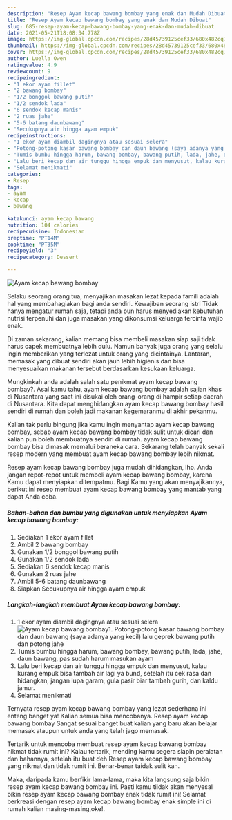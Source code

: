 ```yaml
---
description: "Resep Ayam kecap bawang bombay yang enak dan Mudah Dibuat"
title: "Resep Ayam kecap bawang bombay yang enak dan Mudah Dibuat"
slug: 685-resep-ayam-kecap-bawang-bombay-yang-enak-dan-mudah-dibuat
date: 2021-05-21T18:08:34.778Z
image: https://img-global.cpcdn.com/recipes/28d45739125cef33/680x482cq70/ayam-kecap-bawang-bombay-foto-resep-utama.jpg
thumbnail: https://img-global.cpcdn.com/recipes/28d45739125cef33/680x482cq70/ayam-kecap-bawang-bombay-foto-resep-utama.jpg
cover: https://img-global.cpcdn.com/recipes/28d45739125cef33/680x482cq70/ayam-kecap-bawang-bombay-foto-resep-utama.jpg
author: Luella Owen
ratingvalue: 4.9
reviewcount: 9
recipeingredient:
- "1 ekor ayam fillet"
- "2 bawang bombay"
- "1/2 bonggol bawang putih"
- "1/2 sendok lada"
- "6 sendok kecap manis"
- "2 ruas jahe"
- "5-6 batang daunbawang"
- "Secukupnya air hingga ayam empuk"
recipeinstructions:
- "1 ekor ayam diambil dagingnya atau sesuai selera"
- "Potong-potong kasar bawang bombay dan daun bawang (saya adanya yang kecil) lalu geprek bawang putih dan potong jahe"
- "Tumis bumbu hingga harum, bawang bombay, bawang putih, lada, jahe, daun bawang, pas sudah harum masukan ayam"
- "Lalu beri kecap dan air tunggu hingga empuk dan menyusut, kalau kurang empuk bisa tambah air lagi ya bund, setelah itu cek rasa dan hidangkan, jangan lupa garam, gula pasir biar tambah gurih, dan kaldu jamur."
- "Selamat menikmati"
categories:
- Resep
tags:
- ayam
- kecap
- bawang

katakunci: ayam kecap bawang 
nutrition: 104 calories
recipecuisine: Indonesian
preptime: "PT14M"
cooktime: "PT35M"
recipeyield: "3"
recipecategory: Dessert

---
```



![Ayam kecap bawang bombay](https://img-global.cpcdn.com/recipes/28d45739125cef33/680x482cq70/ayam-kecap-bawang-bombay-foto-resep-utama.jpg)

Selaku seorang orang tua, menyajikan masakan lezat kepada famili adalah hal yang membahagiakan bagi anda sendiri. Kewajiban seorang istri Tidak hanya mengatur rumah saja, tetapi anda pun harus menyediakan kebutuhan nutrisi terpenuhi dan juga masakan yang dikonsumsi keluarga tercinta wajib enak.

Di zaman  sekarang, kalian memang bisa membeli masakan siap saji tidak harus capek membuatnya lebih dulu. Namun banyak juga orang yang selalu ingin memberikan yang terlezat untuk orang yang dicintainya. Lantaran, memasak yang dibuat sendiri akan jauh lebih higienis dan bisa menyesuaikan makanan tersebut berdasarkan kesukaan keluarga. 



Mungkinkah anda adalah salah satu penikmat ayam kecap bawang bombay?. Asal kamu tahu, ayam kecap bawang bombay adalah sajian khas di Nusantara yang saat ini disukai oleh orang-orang di hampir setiap daerah di Nusantara. Kita dapat menghidangkan ayam kecap bawang bombay hasil sendiri di rumah dan boleh jadi makanan kegemaranmu di akhir pekanmu.

Kalian tak perlu bingung jika kamu ingin menyantap ayam kecap bawang bombay, sebab ayam kecap bawang bombay tidak sulit untuk dicari dan kalian pun boleh membuatnya sendiri di rumah. ayam kecap bawang bombay bisa dimasak memalui beraneka cara. Sekarang telah banyak sekali resep modern yang membuat ayam kecap bawang bombay lebih nikmat.

Resep ayam kecap bawang bombay juga mudah dihidangkan, lho. Anda jangan repot-repot untuk membeli ayam kecap bawang bombay, karena Kamu dapat menyiapkan ditempatmu. Bagi Kamu yang akan menyajikannya, berikut ini resep membuat ayam kecap bawang bombay yang mantab yang dapat Anda coba.

<!--inarticleads1-->

##### Bahan-bahan dan bumbu yang digunakan untuk menyiapkan Ayam kecap bawang bombay:

1. Sediakan 1 ekor ayam fillet
1. Ambil 2 bawang bombay
1. Gunakan 1/2 bonggol bawang putih
1. Gunakan 1/2 sendok lada
1. Sediakan 6 sendok kecap manis
1. Gunakan 2 ruas jahe
1. Ambil 5-6 batang daunbawang
1. Siapkan Secukupnya air hingga ayam empuk




<!--inarticleads2-->

##### Langkah-langkah membuat Ayam kecap bawang bombay:

1. 1 ekor ayam diambil dagingnya atau sesuai selera
<img src="https://img-global.cpcdn.com/steps/b2d540e275d20c2c/160x128cq70/ayam-kecap-bawang-bombay-langkah-memasak-1-foto.jpg" alt="Ayam kecap bawang bombay">1. Potong-potong kasar bawang bombay dan daun bawang (saya adanya yang kecil) lalu geprek bawang putih dan potong jahe
1. Tumis bumbu hingga harum, bawang bombay, bawang putih, lada, jahe, daun bawang, pas sudah harum masukan ayam
1. Lalu beri kecap dan air tunggu hingga empuk dan menyusut, kalau kurang empuk bisa tambah air lagi ya bund, setelah itu cek rasa dan hidangkan, jangan lupa garam, gula pasir biar tambah gurih, dan kaldu jamur.
1. Selamat menikmati




Ternyata resep ayam kecap bawang bombay yang lezat sederhana ini enteng banget ya! Kalian semua bisa mencobanya. Resep ayam kecap bawang bombay Sangat sesuai banget buat kalian yang baru akan belajar memasak ataupun untuk anda yang telah jago memasak.

Tertarik untuk mencoba membuat resep ayam kecap bawang bombay nikmat tidak rumit ini? Kalau tertarik, mending kamu segera siapin peralatan dan bahannya, setelah itu buat deh Resep ayam kecap bawang bombay yang nikmat dan tidak rumit ini. Benar-benar taidak sulit kan. 

Maka, daripada kamu berfikir lama-lama, maka kita langsung saja bikin resep ayam kecap bawang bombay ini. Pasti kamu tiidak akan menyesal bikin resep ayam kecap bawang bombay enak tidak rumit ini! Selamat berkreasi dengan resep ayam kecap bawang bombay enak simple ini di rumah kalian masing-masing,oke!.

